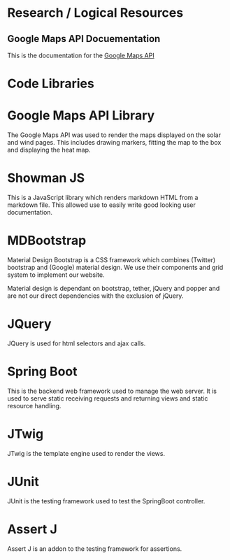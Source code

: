 # Research / Logical Resources
## Google Maps API Docuementation
This is the documentation for the [Google Maps API](https://developers.google.com/maps/)

# Code Libraries
# Google Maps API Library
The Google Maps API was used to render the maps displayed on the solar and wind pages. This includes drawing markers, fitting the map to the box and displaying the heat map.

# Showman JS
This is a JavaScript library which renders markdown HTML from a markdown file. This allowed use to easily write good looking user documentation.

# MDBootstrap
Material Design Bootstrap is a CSS framework which combines (Twitter) bootstrap and (Google) material design. We use their components and grid system to implement our website.

Material design is dependant on bootstrap, tether, jQuery and popper and are not our direct dependencies with the exclusion of jQuery.

# JQuery
JQuery is used for html selectors and ajax calls.

# Spring Boot
This is the backend web framework used to manage the web server. It is used to serve static receiving requests and returning views and static resource handling.

# JTwig
JTwig is the template engine used to render the views.

# JUnit
JUnit is the testing framework used to test the SpringBoot controller.

# Assert J
Assert J is an addon to the testing framework for assertions.